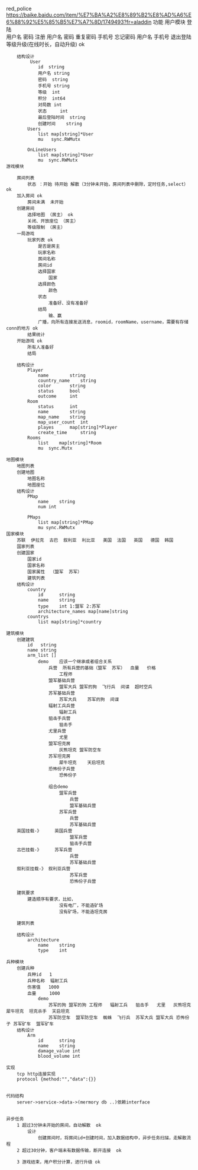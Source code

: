 red_police
https://baike.baidu.com/item/%E7%BA%A2%E8%89%B2%E8%AD%A6%E6%88%92%E5%85%B5%E7%A7%8D/1749493?fr=aladdin
功能
	用户模块
		登陆  
			用户名
			密码
		注册
			用户名
			密码
			重复密码
			手机号
		忘记密码
			用户名
			手机号
		退出登陆
		等级升级(在线时长，自动升级) ok
	
		结构设计
			 User
				id	string
				用户名	string		
				密码	string
				手机号	string		
				等级	int	
				积分	int64
				对局数	int
				状态     int 
				最后登陆时间	string
				创建时间	string		
			Users
				list map[string]*User
				mu   sync.RWMutx		
			
			OnLineUsers 
				list map[string]*User
				mu  sync.RWMutx
	游戏模块
		
		房间列表 
			状态 ：开始 待开始 解散（3分钟未开始，房间列表中删除，定时任务,select）  ok
		加入房间 ok 
			房间未满  未开始
		创建房间
			选择地图 （房主） ok
			关闭、开放座位 （房主）
			等级限制 （房主） 
		一局游戏 
			玩家列表 ok
				是否是房主  
				玩家名称  
				房间名称
				房间id
				选择国家
					国家
				选择颜色
					颜色
				状态
					准备好、没有准备好
				结局
					输、赢
				广播，向所有连接发送消息，roomid，roomName，username，需要有存储conn的地方 ok
			结果统计
		开始游戏 ok 
			所有人准备好
			结局

		结构设计
			Player
				name		string	
				country_name 	string
				color 		string
				status		bool 
				outcome		int
			Room 
				status	 	int
				name		string
				map_name	string
				map_user_count	int
				playes		map[string]*Player
				create_time 	string
			Rooms  
				list	map[string]*Room
				mu 	sync.Mutx	
				
	地图模块
		地图列表
		创建地图
			地图名称
			地图座位
		结构设计
			PMap
				name 	string
				num	int
						
			PMaps 
				list map[string]*PMap
				mu sync.RWMutx
	国家模块
		苏联  伊拉克  古巴  叙利亚  利比亚   美国  法国   英国   德国  韩国  
		国家列表
		创建国家
			国家id
			国家名称
			国家属性  （盟军  苏军）
			建筑列表
		结构设计
			country
				id		string
				name 	string
				type	int 1:盟军 2:苏军
				architecture_names map[name]string
			countrys
				list map[string]*country

	建筑模块
		创建建筑
			id	 string
			name string
			arm_list []
				demo    应该一个继承或者组合关系
					兵营  所有兵营的基础（盟军  苏军）  血量   价格 
						工程师  
					盟军基础兵营
						盟军大兵 盟军的狗  飞行兵  间谍  超时空兵
					苏军基础兵营
						苏军大兵	苏军的狗  间谍  
					辐射工兵兵营
						辐射工兵
					狙击手兵营
						狙击手
					尤里兵营
						尤里
					盟军坦克房
						灰熊坦克 盟军防空车
					苏军坦克房
						犀牛坦克	天启坦克
					恐怖份子兵营
						恐怖份子

					组合demo
						盟军兵营
							兵营
							盟军基础兵营
						苏军兵营
							兵营
							苏军基础兵营
		英国挂载-》	   英国兵营
							盟军兵营
							狙击手兵营
		古巴挂载-》	   苏军兵营
							兵营
							苏军基础兵营
		叙利亚挂载-》	叙利亚兵营
							苏军兵营
							恐怖份子兵营

		建筑要求
			建造顺序有要求，比如，
						没有电厂，不能造矿场
						没有矿场，不能造坦克房
						
		建筑列表

		结构设计		
			architecture
				name 	string
				type	int 

	兵种模块
		创建兵种
			兵种id   1
			兵种名称  辐射工兵
			伤害值   1000
			血量     1000
				demo
					苏军的狗 盟军的狗 工程师   辐射工兵   狙击手   尤里   灰熊坦克  犀牛坦克  坦克杀手  天启坦克
					苏军防空车  盟军防空车  蜘蛛  飞行兵  苏军大兵 盟军大兵 恐怖份子 苏军矿车  盟军矿车
		结构设计
			Arm
				id		string
				name	string 
				damage_value int
				blood_volume int
				
	实现
		tcp http连接实现
		protocol {method:"","data":{}}	   
			

	代码结构
		server->service->data->(mermory db ..)依赖interface
	

	异步任务
		1 超过3分钟未开始的房间，自动解散  ok
			设计
				创建房间时，将房间id+创建时间，加入数据结构中，异步任务扫描，走解散流程
		2 超过30分钟，客户端未有数据传输，断开连接  ok

		3 游戏结束，用户积分计算，进行升级 ok